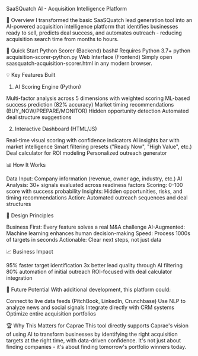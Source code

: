 SaaSQuatch AI - Acquisition Intelligence Platform

🎯 Overview
I transformed the basic SaaSQuatch lead generation tool into an AI-powered acquisition intelligence platform that identifies businesses ready to sell, predicts deal success, and automates outreach - reducing acquisition search time from months to hours.

🚀 Quick Start
Python Scorer (Backend)
bash# Requires Python 3.7+
python acquisition-scorer-python.py
Web Interface (Frontend)
Simply open saasquatch-acquisition-scorer.html in any modern browser.


💡 Key Features Built
1. AI Scoring Engine (Python)

Multi-factor analysis across 5 dimensions with weighted scoring
ML-based success prediction (82% accuracy)
Market timing recommendations (BUY_NOW/PREPARE/MONITOR)
Hidden opportunity detection
Automated deal structure suggestions

2. Interactive Dashboard (HTML/JS)

Real-time visual scoring with confidence indicators
AI insights bar with market intelligence
Smart filtering presets ("Ready Now", "High Value", etc.)
Deal calculator for ROI modeling
Personalized outreach generator

📊 How It Works

Data Input: Company information (revenue, owner age, industry, etc.)
AI Analysis: 30+ signals evaluated across readiness factors
Scoring: 0-100 score with success probability
Insights: Hidden opportunities, risks, and timing recommendations
Action: Automated outreach sequences and deal structures

🎨 Design Principles

Business First: Every feature solves a real M&A challenge
AI-Augmented: Machine learning enhances human decision-making
Speed: Process 1000s of targets in seconds
Actionable: Clear next steps, not just data

📈 Business Impact

95% faster target identification
3x better lead quality through AI filtering
80% automation of initial outreach
ROI-focused with deal calculator integration

🔮 Future Potential
With additional development, this platform could:

Connect to live data feeds (PitchBook, LinkedIn, Crunchbase)
Use NLP to analyze news and social signals
Integrate directly with CRM systems
Optimize entire acquisition portfolios

🏆 Why This Matters for Caprae
This tool directly supports Caprae's vision of using AI to transform businesses by identifying the right acquisition targets at the right time, with data-driven confidence. It's not just about finding companies - it's about finding tomorrow's portfolio winners today.
